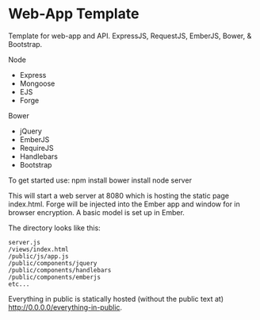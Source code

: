 Web-App Template
================
Template for web-app and API. ExpressJS, RequestJS, EmberJS, Bower, &amp; Bootstrap.

Node
* Express
* Mongoose
* EJS
* Forge

Bower
* jQuery
* EmberJS
* RequireJS
* Handlebars
* Bootstrap

To get started use:
    npm install
    bower install
    node server

This will start a web server at 8080 which is hosting the static page index.html. Forge will be injected into the Ember app and window for in browser encryption. A basic model is set up in Ember.

The directory looks like this:

    server.js
    /views/index.html
    /public/js/app.js
    /public/components/jquery
    /public/components/handlebars
    /public/components/emberjs
    etc...

Everything in public is statically hosted (without the public text at) http://0.0.0.0/everything-in-public.


